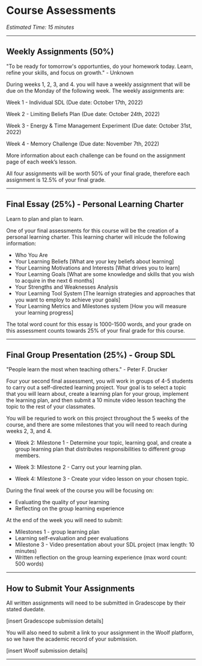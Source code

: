 # Course Assessments

*Estimated Time: 15 minutes*

---

## **Weekly Assignments (50%)**

<aside>
"To be ready for tomorrow's opportunties, do your homework today. Learn, refine your skills, and focus on growth." - Unknown
</aside>
 
During weeks 1, 2, 3, and 4. you will have a weekly assignment that will be due on the Monday of the following week. The weekly assignments are:

Week 1 - Individual SDL (Due date: October 17th, 2022)

Week 2 - Limiting Beliefs Plan (Due date: October 24th, 2022)

Week 3 - Energy & Time Management Experiment (Due date: October 31st, 2022)

Week 4 - Memory Challenge (Due date: November 7th, 2022)

More information about each challenge can be found on the assignment page of each week’s lesson.

All four assignments will be worth 50% of your final grade, therefore each assignment is 12.5% of your final grade. 

---

## **Final Essay (25%) - Personal Learning Charter**

<aside>
Learn to plan and plan to learn.
</aside>

One of your final assessments for this course will be the creation of a personal learning charter. This learning charter will inlcude the following information: 

- Who You Are
- Your Learning Beliefs [What are your key beliefs about learning]
- Your Learning Motivations and Interests [What drives you to learn]
- Your Learning Goals [What are some knowledge and skills that you wish to acquire in the next 6 months]
- Your Strengths and Weaknesses Analysis
- Your Learning Tool System  [The learnign strategies and approaches that you want to employ to achieve your goals]
- Your Learning Metrics and Milestones system [How you will measure your learning progress]

The total word count for this essay is 1000-1500 words, and your grade on this assessment counts towards 25% of your final grade for this course.

---

## **Final Group Presentation (25%) - Group SDL**

<aside>
"People learn the most when teaching others." - Peter F. Drucker
</aside>

Four your second final assessment, you will work in groups of 4-5 students to carry out a self-directed learning project. Your goal is to select a topic that you will learn about, create a learning plan for your group, implement the learning plan, and then submit a 10 minute video lesson teaching the topic to the rest of your classmates. 

You will be requried to work on this project throughout the 5 weeks of the course, and there are some milestones that you will need to reach during weeks 2, 3, and 4.

- Week 2: Milestone 1 -  Determine your topic, learning goal, and create a group learning plan that distributes responsibilities to different group members.

- Week 3: Milestone 2 - Carry out your learning plan.

- Week 4: Milestone 3 - Create your video lesson on your chosen topic.

During the final week of the course you will be focusing on:

- Evaluating the quality of your learning
- Reflecting on the group learning experience

At the end of the week you will need to submit:

- Milestones 1 - group learning plan
- Learning self-evaluation and peer evaluations
- Milestone 3 - Video presentation about your SDL project (max length: 10 minutes)
- Written reflection on the group learning experience (max word count: 500 words)

---

## How to Submit Your Assignments

All written assignments will need to be submitted in Gradescope by their stated duedate. 

[insert Gradescope submission details]

You will also need to submit a link to your assignment in the Woolf platform, so we have the academic record of your submission.

[insert Woolf submission details]

---
